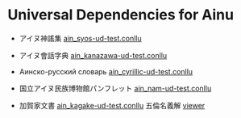 # Universal Dependencies for Ainu

* アイヌ神謠集 [ain_syos-ud-test.conllu](https://github.com/KoichiYasuoka/UD-Ainu/blob/master/ain_syos-ud-test.conllu)

* アイヌ會話字典 [ain_kanazawa-ud-test.conllu](https://github.com/KoichiYasuoka/UD-Ainu/blob/master/ain_kanazawa-ud-test.conllu)

* Аинско-русский словарь [ain_cyrillic-ud-test.conllu](https://github.com/KoichiYasuoka/UD-Ainu/blob/master/ain_cyrillic-ud-test.conllu)

* 国立アイヌ民族博物館パンフレット [ain_nam-ud-test.conllu](https://github.com/KoichiYasuoka/UD-Ainu/blob/master/ain_nam-ud-test.conllu)

* 加賀家文書 [ain_kagake-ud-test.conllu](https://github.com/KoichiYasuoka/UD-Ainu/blob/master/ain_kagake-ud-test.conllu)
  五倫名義解 [viewer](https://koichiyasuoka.github.com/UD-Ainu/doc/Gorin/viewer.html)

